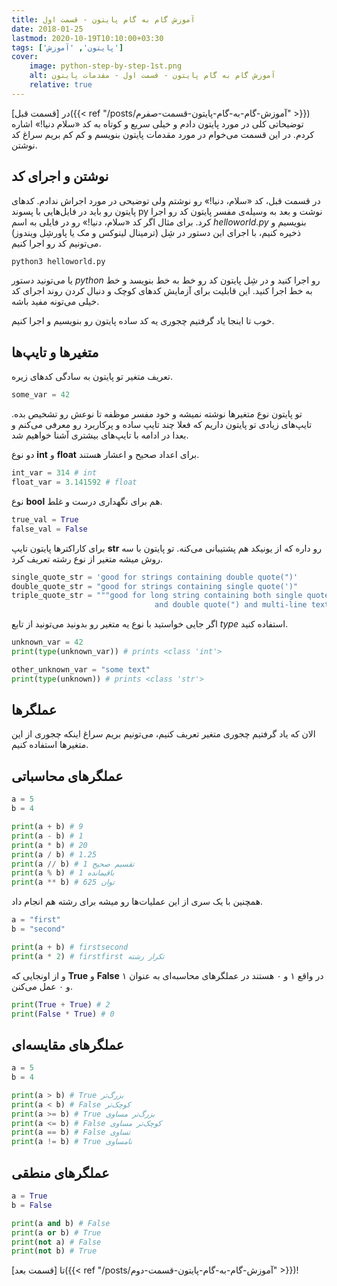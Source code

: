 ```yaml
---
title: آموزش گام به گام پایتون - قسمت اول
date: 2018-01-25
lastmod: 2020-10-19T10:10:00+03:30
tags: ['پایتون', 'آموزش']
cover:
    image: python-step-by-step-1st.png
    alt: آموزش گام به گام پایتون - قسمت اول - مقدمات پایتون
    relative: true
---
```


در [قسمت قبل]({{< ref "/posts/آموزش-گام-به-گام-پایتون-قسمت-صفرم" >}}) توضیحاتی کلی در مورد پایتون دادم و خیلی سریع و کوتاه به کد «سلام دنیا!» اشاره کردم. در این قسمت می‌خوام در مورد مقدمات پایتون بنویسم و کم کم بریم سراغ کد نوشتن.

## نوشتن و اجرای کد

در قسمت قبل، کد «سلام، دنیا!» رو نوشتم ولی توضیحی در مورد اجراش ندادم.
کدهای پایتون رو باید در فایل‌هایی با پسوند py نوشت و بعد به وسیله‌ی مفسر پایتون کد رو اجرا کرد. برای مثال اگر کد «سلام، دنیا!» رو در فایلی به اسم *helloworld.py* بنویسیم و ذخیره کنیم، با اجرای این دستور در شِل (ترمینال لینوکس و مک یا پاورشِل ویندوز) می‌تونیم کد رو اجرا کنیم.

```bash
python3 helloworld.py
```

یا می‌تونید دستور *python* رو اجرا کنید و در شِل پایتون کد رو خط به خط بنویسد و خط به خط اجرا کنید. این قابلیت برای آزمایش کدهای کوچک و دنبال کردن روند اجرای کد خیلی می‌تونه مفید باشه.

خوب تا اینجا یاد گرفتیم چجوری یه کد ساده پایتون رو بنویسیم و اجرا کنیم.

## متغیرها و تایپ‌ها

تعریف متغیر تو پایتون به سادگی کدهای زیره.

```python
some_var = 42
```

تو پایتون نوع متغیرها نوشته نمیشه و خود مفسر موظفه تا نوعش رو تشخیص بده. تایپ‌های زیادی تو پایتون داریم که فعلا چند تایپ ساده و پرکاربرد رو معرفی می‌کنم و بعدا در ادامه با تایپ‌های بیشتری آشنا خواهیم شد.

دو نوع **int** و **float** برای اعداد صحیح و اعشار هستند.

```python
int_var = 314 # int
float_var = 3.141592 # float
```

نوع **‌bool** هم برای نگهداری درست و غلط.

```python
true_val = True
false_val = False
```

برای کاراکترها پایتون تایپ **str** رو داره که از یونیکد هم پشتیبانی می‌کنه. تو پایتون با سه روش میشه متغیر از نوع رشته تعریف کرد.

```python
single_quote_str = 'good for strings containing double quote(")'
double_quote_str = "good for strings containing single quote(')"
triple_quote_str = """good for long string containing both single quote(')
                                and double quote(") and multi-line text like this one"""
```

اگر جایی خواستید با نوع یه متغیر رو بدونید می‌تونید از تابع *type* استفاده کنید.

```python
unknown_var = 42
print(type(unknown_var)) # prints <class 'int'>

other_unknown_var = "some text"
print(type(unknown)) # prints <class 'str'>
```

## عملگرها

الان که یاد گرفتیم چجوری متغیر تعریف کنیم، می‌تونیم بریم سراغ اینکه چجوری از این متغیرها استفاده کنیم.

## عملگرهای محاسباتی

```python
a = 5
b = 4

print(a + b) # 9
print(a - b) # 1
print(a * b) # 20
print(a / b) # 1.25
print(a // b) # 1 تقسیم صحیح
print(a % b) # 1 باقیمانده
print(a ** b) # 625 توان
```

همچنین با یک سری از این عملیات‌ها رو میشه برای رشته هم انجام داد.

```python
a = "first"
b = "second"

print(a + b) # firstsecond
print(a * 2) # firstfirst تکرار رشته
```

و از اونجایی که **True** و **False** در واقع ۱ و ۰ هستند در عملگرهای محاسبه‌ای به عنوان ۱ و ۰ عمل می‌کنن.

```python
print(True + True) # 2
print(False * True) # 0
```

## عملگرهای مقایسه‌ای

```python
a = 5
b = 4

print(a > b) # True بزرگ‌تر
print(a < b) # False کوچک‌تر
print(a >= b) # True بزرگ‌تر مساوی
print(a <= b) # False کوچک‌تر مساوی
print(a == b) # False تساوی
print(a != b) # True نامساوی
```

## عملگرهای منطقی

```python
a = True
b = False

print(a and b) # False
print(a or b) # True
print(not a) # False
print(not b) # True
```

تا [قسمت بعد]({{< ref "/posts/آموزش-گام-به-گام-پایتون-قسمت-دوم" >}})!
